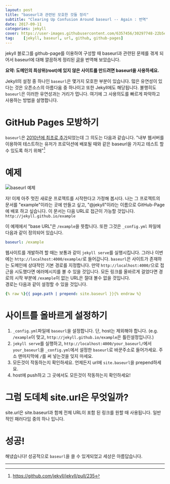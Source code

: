 ```yaml
---
layout: post
title: "baseurl과 관련된 모호한 것들 정리"
subtitle: "Clearing Up Confusion Around baseurl -- Again : 번역"
date: 2017-09-11
categories: jekyll
cover: https://user-images.githubusercontent.com/6357456/30297748-22b5eb18-9749-11e7-9a62-db0778d709d6.png
tag:    [jekyll, baseurl, url, github, github-pages]
---
```


jekyll 블로그를 github-page를 이용하여 구성할 때 baseurl과 관련된 문제를 겪게 되어서
baseurl에 대해 깔끔하게 정리된 
[글](https://byparker.com/blog/2014/clearing-up-confusion-around-baseurl/)을 번역해 보았습니다.

**요약: 도메인의 최상위(root)에 있지 않은 사이트를 만드려면 baseurl을 사용하세요.**

Jekyll의 설정 중 하나인 `baseurl`은 몇가지 모호한 부분이 있습니다. 
많은 유연성이 있다는 것은 오픈소스의 아름다움 중 하나이고
또한 Jekyll에도 해당됩니다.
불행히도 `baseurl`은 이러한 유연성과는 거리가 멉니다. 
여기에 그 사용의도를 빠르게 파악하고 사용하는 방법을 설명합니다.

# GitHub Pages 모방하기
`baseurl`은 [2010년에 최초로 추가](https://github.com/jekyll/jekyll/commit/4a8fc1fa6e3fa5dc05c81ac5ac4ffed0b0818ac4)되었는데
그 의도는 다음과 같습니다. 
"내부 웹서버를 이용하여 테스트하는 유저가 프로덕션에 배포될 때와 같은 baseurl을 가지고 테스트 할 수 있도록 하기 위해"[^1]

# 예제
![baseurl 예제](https://user-images.githubusercontent.com/6357456/30297748-22b5eb18-9749-11e7-9a62-db0778d709d6.png)

자! 이제 아주 멋진 새로운 프로젝트를 시작한다고 가정해 봅시다. 나는 그 프로젝트의 
문서를 "example"이라는 곳에 만들고 싶고, "@jekyll"이라는 이름으로 
GitHub-Page에 배포 하고 싶습니다. 이 문서는 다음 URL로 접근이 가능할 것입니다.
`http://jekyll.github.io/example`  
  
이 예제에서 "base URL"은 `/example`을 뜻합니다. 또한 그것은 `_config.yml`
파일에 다음과 같이 정의되어 있습니다.
```yml
baseurl: /example
```

웹사이트를 개발하려 할 때는 보통과 같이 `jekyll serve`를 실행시킵니다. 
그러나 이번에는 `http://localhost:4000/example/`로 들어갑니다.
`baseurl`은 사이트가 존재하는 도메인에 상대적인 기본 경로를 지정합니다.
만약 `http://localhost:4000/`으로 접근을 시도했다면 에러메시지를 볼 수 있을 것입니다.
모든 링크를 올바르게 걸었다면 경로의 시작 부분에 `/example`이 없는 URL은 절대 볼수 없을 것입니다.   
경로는 다음과 같이 설정할 수 있을 것입니다.
```yml
{% raw %}{{ page.path | prepend: site.baseurl }}{% endraw %}
```

# 사이트를 올바르게 설정하기
1. `_config.yml`파일에 `baseurl`을 설정합니다. 
단, host는 제외해야 합니다. (e.g. `/example`이 맞고, `http://jekyll.github.io/example`은 틀린설정입니다.)
2. `jekyll serve`를 실행하고, `http://localhost:4000/your_baseurl/`에서 `your_baseurl`을 
`_config.yml`에서 설정한 `baseurl`로 바꾼주소로 들어가세요. 주소 맨마지막에 `/`를 써 넣는것을 잊지 마세요.
3. 모든것이 작동하는지 확인하세요. 언제든지 url에 `site.baseurl`을 prepend하세요.
4. host에 push하고 그 곳에서도 모든것이 작동하는지 확인하세요!

# 그럼 도데체 site.url은 무엇일까?
site.url은 site.baseurl과 함께 전체 URL이 포함 된 링크를 원할 때 사용됩니다. 
일반적인 패러다임 중의 하나 입니다.

# 성공!
해냈습니다! 성공적으로 `baseurl`을 쓸 수 있게되었고 세상은 아름답습니다.

---

[^1]: <https://github.com/jekyll/jekyll/pull/235>